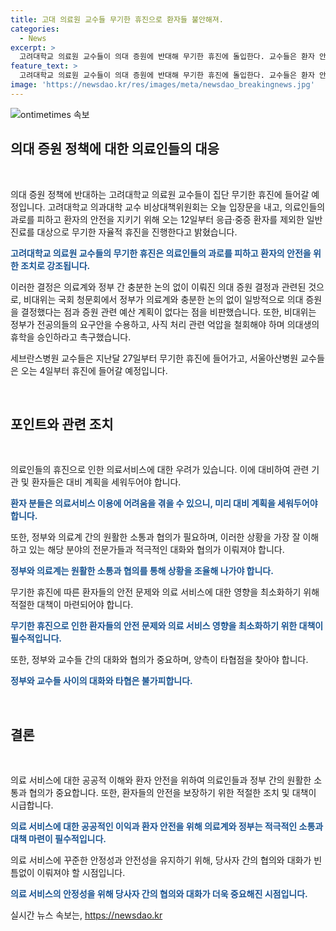 ```yaml
---
title: 고대 의료원 교수들 무기한 휴진으로 환자들 불안해져.
categories:
  - News
excerpt: >
  고려대학교 의료원 교수들이 의대 증원에 반대해 무기한 휴진에 돌입한다. 교수들은 환자 안전과 의료진의 과로를 우려하며 일반 진료를 중단할 예정이며, 비상대책위원회는 현재 정부의 일방적 증원 결정과 부족한 예산 계획을 비판했다. 또한 전공의들의 요구와 의대생의 휴학을 촉구하며, 다른 병원 교수들도 휴진에 돌입하고 있다. 클릭하여 정책 논란과 의료계의 이견에 관한 상세 내용을 확인하세요.
feature_text: >
  고려대학교 의료원 교수들이 의대 증원에 반대해 무기한 휴진에 돌입한다. 교수들은 환자 안전과 의료진의 과로를 우려하며 일반 진료를 중단할 예정이며, 비상대책위원회는 현재 정부의 일방적 증원 결정과 부족한 예산 계획을 비판했다. 또한 전공의들의 요구와 의대생의 휴학을 촉구하며, 다른 병원 교수들도 휴진에 돌입하고 있다. 클릭하여 정책 논란과 의료계의 이견에 관한 상세 내용을 확인하세요.
image: 'https://newsdao.kr/res/images/meta/newsdao_breakingnews.jpg'
---
```


<p><img src="https://newsdao.kr/res/images/meta/newsdao_breakingnews.jpg" alt="ontimetimes 속보" /></p>

<h2 data-ke-size="size26">의대 증원 정책에 대한 의료인들의 대응</h2>

<p data-ke-size="size16">&nbsp;</p>

<p>의대 증원 정책에 반대하는 고려대학교 의료원 교수들이 집단 무기한 휴진에 들어갈 예정입니다. 고려대학교 의과대학 교수 비상대책위원회는 오늘 입장문을 내고, 의료인들의 과로를 피하고 환자의 안전을 지키기 위해 오는 12일부터 응급·중증 환자를 제외한 일반 진료를 대상으로 무기한 자율적 휴진을 진행한다고 밝혔습니다. </p>

<p data-ke-size="size16"><b><span style="color: #1a5490;">고려대학교 의료원 교수들의 무기한 휴진은 의료인들의 과로를 피하고 환자의 안전을 위한 조치로 강조됩니다.</span></b></p>

<p>이러한 결정은 의료계와 정부 간 충분한 논의 없이 이뤄진 의대 증원 결정과 관련된 것으로, 비대위는 국회 청문회에서 정부가 의료계와 충분한 논의 없이 일방적으로 의대 증원을 결정했다는 점과 증원 관련 예산 계획이 없다는 점을 비판했습니다. 또한, 비대위는 정부가 전공의들의 요구안을 수용하고, 사직 처리 관련 억압을 철회해야 하며 의대생의 휴학을 승인하라고 촉구했습니다. </p>

<p>세브란스병원 교수들은 지난달 27일부터 무기한 휴진에 들어가고, 서울아산병원 교수들은 오는 4일부터 휴진에 들어갈 예정입니다. </p>

<p data-ke-size="size16">&nbsp;</p>

<h2 data-ke-size="size26">포인트와 관련 조치</h2>

<p data-ke-size="size16">&nbsp;</p>

<p>의료인들의 휴진으로 인한 의료서비스에 대한 우려가 있습니다. 이에 대비하여 관련 기관 및 환자들은 대비 계획을 세워두어야 합니다. </p>

<p data-ke-size="size16"><b><span style="color: #1a5490;">환자 분들은 의료서비스 이용에 어려움을 겪을 수 있으니, 미리 대비 계획을 세워두어야 합니다.</span></b></p>

<p>또한, 정부와 의료계 간의 원활한 소통과 협의가 필요하며, 이러한 상황을 가장 잘 이해하고 있는 해당 분야의 전문가들과 적극적인 대화와 협의가 이뤄져야 합니다. </p>

<p data-ke-size="size16"><b><span style="color: #1a5490;">정부와 의료계는 원활한 소통과 협의를 통해 상황을 조율해 나가야 합니다.</span></b></p>

<p>무기한 휴진에 따른 환자들의 안전 문제와 의료 서비스에 대한 영향을 최소화하기 위해 적절한 대책이 마련되어야 합니다.</p>

<p data-ke-size="size16"><b><span style="color: #1a5490;">무기한 휴진으로 인한 환자들의 안전 문제와 의료 서비스 영향을 최소화하기 위한 대책이 필수적입니다.</span></b></p>

<p>또한, 정부와 교수들 간의 대화와 협의가 중요하며, 양측이 타협점을 찾아야 합니다. </p>

<p data-ke-size="size16"><b><span style="color: #1a5490;">정부와 교수들 사이의 대화와 타협은 불가피합니다.</span></b></p>

<p data-ke-size="size16">&nbsp;</p>

<h2 data-ke-size="size26">결론</h2>

<p data-ke-size="size16">&nbsp;</p>

<p>의료 서비스에 대한 공공적 이해와 환자 안전을 위하여 의료인들과 정부 간의 원활한 소통과 협의가 중요합니다. 또한, 환자들의 안전을 보장하기 위한 적절한 조치 및 대책이 시급합니다. </p>

<p data-ke-size="size16"><b><span style="color: #1a5490;">의료 서비스에 대한 공공적인 이익과 환자 안전을 위해 의료계와 정부는 적극적인 소통과 대책 마련이 필수적입니다.</span></b></p>

<p>의료 서비스에 꾸준한 안정성과 안전성을 유지하기 위해, 당사자 간의 협의와 대화가 빈틈없이 이뤄져야 할 시점입니다. </p>

<p data-ke-size="size16"><b><span style="color: #1a5490;">의료 서비스의 안정성을 위해 당사자 간의 협의와 대화가 더욱 중요해진 시점입니다.</span></b></p>
실시간 뉴스 속보는, <a href="https://newsdao.kr" rel="dofollow">https://newsdao.kr</a>


